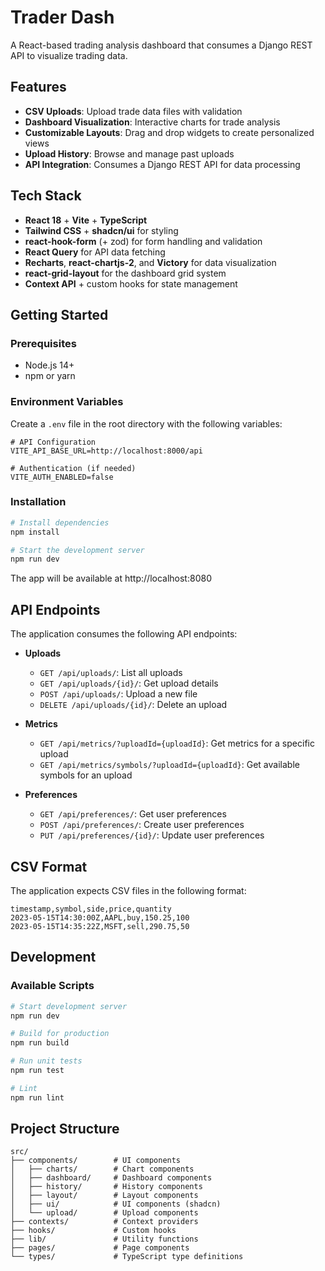 
# Trader Dash

A React-based trading analysis dashboard that consumes a Django REST API to visualize trading data.

## Features

- **CSV Uploads**: Upload trade data files with validation
- **Dashboard Visualization**: Interactive charts for trade analysis
- **Customizable Layouts**: Drag and drop widgets to create personalized views
- **Upload History**: Browse and manage past uploads
- **API Integration**: Consumes a Django REST API for data processing

## Tech Stack

- **React 18** + **Vite** + **TypeScript**
- **Tailwind CSS** + **shadcn/ui** for styling
- **react-hook-form** (+ zod) for form handling and validation
- **React Query** for API data fetching
- **Recharts**, **react-chartjs-2**, and **Victory** for data visualization
- **react-grid-layout** for the dashboard grid system
- **Context API** + custom hooks for state management

## Getting Started

### Prerequisites

- Node.js 14+
- npm or yarn

### Environment Variables

Create a `.env` file in the root directory with the following variables:

```env
# API Configuration
VITE_API_BASE_URL=http://localhost:8000/api

# Authentication (if needed)
VITE_AUTH_ENABLED=false
```

### Installation

```bash
# Install dependencies
npm install

# Start the development server
npm run dev
```

The app will be available at http://localhost:8080

## API Endpoints

The application consumes the following API endpoints:

- **Uploads**
  - `GET /api/uploads/`: List all uploads
  - `GET /api/uploads/{id}/`: Get upload details
  - `POST /api/uploads/`: Upload a new file
  - `DELETE /api/uploads/{id}/`: Delete an upload

- **Metrics**
  - `GET /api/metrics/?uploadId={uploadId}`: Get metrics for a specific upload
  - `GET /api/metrics/symbols/?uploadId={uploadId}`: Get available symbols for an upload

- **Preferences**
  - `GET /api/preferences/`: Get user preferences
  - `POST /api/preferences/`: Create user preferences
  - `PUT /api/preferences/{id}/`: Update user preferences

## CSV Format

The application expects CSV files in the following format:

```csv
timestamp,symbol,side,price,quantity
2023-05-15T14:30:00Z,AAPL,buy,150.25,100
2023-05-15T14:35:22Z,MSFT,sell,290.75,50
```

## Development

### Available Scripts

```bash
# Start development server
npm run dev

# Build for production
npm run build

# Run unit tests
npm run test

# Lint
npm run lint
```

## Project Structure

```
src/
├── components/        # UI components
│   ├── charts/        # Chart components
│   ├── dashboard/     # Dashboard components
│   ├── history/       # History components
│   ├── layout/        # Layout components
│   ├── ui/            # UI components (shadcn)
│   └── upload/        # Upload components
├── contexts/          # Context providers
├── hooks/             # Custom hooks
├── lib/               # Utility functions
├── pages/             # Page components
└── types/             # TypeScript type definitions
```
